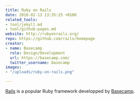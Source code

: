 ```yaml
---
title: Ruby on Rails
date: 2016-02-13 13:35:25 +0100
related_tools:
- tool/jekyll.md
- tool/github-pages.md
website: http://rubyonrails.org/
repo: https://github.com/rails/homepage
creator:
- name: Basecamp
  role: Design/Development
  url: https://basecamp.com/
  twitter_username: basecamp
images:
- "/uploads/ruby-on-rails.png"

---
```

[Rails](http://rubyonrails.org/) is a popular Ruby framework developped by [Basecamp](https://basecamp.com/).
